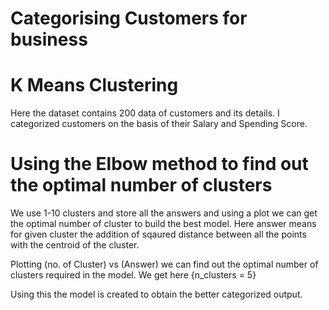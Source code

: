 # Categorising Customers for business
# K Means Clustering
Here the dataset contains 200 data of customers and its details. 
I categorized customers on the basis of their Salary and Spending Score.

# Using the Elbow method to find out the optimal number of clusters
We use 1-10 clusters and store all the answers and using a plot we can get the optimal number of cluster to build the best model.
Here answer means for given cluster the addition of sqaured distance between all the points with the centroid of the cluster.

Plotting (no. of Cluster) vs (Answer) we can find out the optimal number of clusters required in the model.
We get here {n_clusters = 5}

Using this the model is created to obtain the better categorized output.
